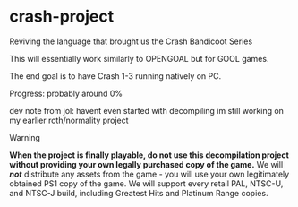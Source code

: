 # crash-project
Reviving the language that brought us the Crash Bandicoot Series

This will essentially work similarly to OPENGOAL but for GOOL games.

The end goal is to have Crash 1-3 running natively on PC.

Progress: probably around 0%

dev note from jol: havent even started with decompiling
im still working on my earlier roth/normality project

> [!WARNING]
> **When the project is finally playable, do not use this decompilation project without providing your own legally purchased copy of the game.** We will ***not*** distribute any assets from the game - you will use your own legitimately obtained PS1 copy of the game. We will support every retail PAL, NTSC-U, and NTSC-J build, including Greatest Hits and Platinum Range copies.
